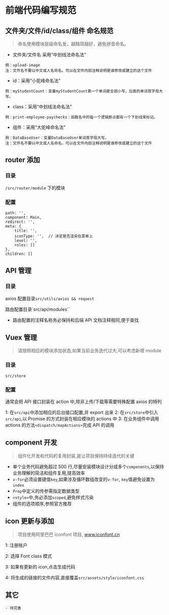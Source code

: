 # 前端代码编写规范

## 文件夹/文件/id/class/组件 命名规范

> 命名使用模块层级命名发，越精简越好，避免拼音命名。

- 文件夹/文件名 采用“中划线法命名法”

```
例：upload-image
注：文件名不要以中文或人名命名，可以在文件内部注释说明是谁修改或建立的这个文件
```

- id：采用“小驼峰命名法”

```
例：myStudentCount：变量myStudentCount第一个单词是全部小写，后面的单词首字母大写。
```

- class：采用“中划线法命名法”

```
例：print-employee-paychecks：函数名中的每一个逻辑断点都有一个下划线来标记。
```

- 组件：采用“大驼峰命名法”

```
例：DataBaseUser：变量DataBaseUser单词首字母大写。
注：文件名不要以中文或人名命名，可以在文件内部注释说明是谁修改或建立的这个文件
```

## router 添加

### 目录

`/src/router/module` 下的模块

### 配置

```
path: '',
component: Main,
redirect: '',
meta: {
    title: '',
    iconType: '',  // 决定是否渲染在菜单上
    level: '',
    roles: []
},
children: []
```

## API 管理

### 目录

axios 配置目录`src/utils/axios && request`

路由配置目录`src/api/modules``

- 路由配置的注释名称务必保持和后端 API 文档注释相同,便于查找

## Vuex 管理

> 请按照相应的模块添加状态,如果当前业务迭代过大,可以考虑新增 module

### 目录

`src/store`

### 配置

通常会把 API 接口封装在 action 中,除非上传/下载等需要特殊配置 axios 的特列

1: 在`src/api`中添加相应的后台接口配置,并 export 出来
2: 在`src/store`中引入`src/api`,以 Promise 的方式封装在相应模块的 actions 中
3: 在业务组件中调用 actions 的方法`<dispatch/mapActions>`完成 API 的调用

## component 开发

> 组件化开发和代码的复用封装,是让项目保持持续迭代的关键

- 单个业务代码避免超过 500 行,尽量安装模块设计分成多个`components`,以保持业务理解的简洁和组件复用,提高效率
- `v-for`必须设置键值`key`,如果涉及循环数组改变的`v-for`, `key`值避免设置为`index`
- `Prop`中定义的传参需指定数据类型
- `<style>`中,务必添加`scoped`,避免样式污染
- 组件的选项顺序,参照官方推荐

## icon 更新与添加

> 项目使用阿里巴巴 iconfont 项目, www.iconfont.cn

1: 注册账户

2: 选择 Font class 模式

3: 如果有更新的 icon,点击生成代码

4: 将生成的链接的文件内容,直接覆盖`src/assets/style/iconfont.css`

## 其它

    - 待完善
